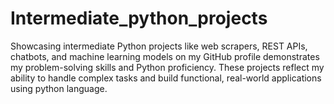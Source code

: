 # Intermediate_python_projects
Showcasing intermediate Python projects like web scrapers, REST APIs, chatbots, and machine learning models on my GitHub profile demonstrates my problem-solving skills and Python proficiency. These projects reflect my ability to handle complex tasks and build functional, real-world applications using python language.
